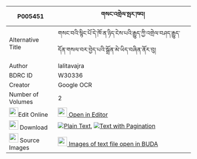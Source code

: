 |P005451|གསང་འགྲེལ་སྤར་ཁབ། 
| --- | --- 
|Alternative Title |གསང་བའི་སྙིང་པོ་དེ་ཁོ་ན་ཉིད་ངེས་པའི་རྒྱུད་ཀྱི་འགྲེལ་བཤད་རྒྱུད་དོན་གསལ་བར་བྱེད་པའི་སྒྲོན་མེ་ཡིད་བཞིན་ནོར་བུ།
|Author| lalitavajra
|BDRC ID | W30336
|Creator | Google OCR
|Number of Volumes| 2
|<img width="25" src="https://img.icons8.com/color/25/000000/edit-property.png">Edit Online| [<img width="25" src="https://avatars.githubusercontent.com/u/45091458?s=200&v=4"> Open in Editor](http://editor.openpecha.org/P005451)
|<img width="25" src="https://img.icons8.com/fluent/48/000000/download-2.png"/>  Download | [![](https://img.icons8.com/color/20/000000/txt.png)Plain Text](https://github.com/Openpecha/P005451/releases/download/v1/sang_drel_par_khab_plain_P005451.zip), [![](https://img.icons8.com/color/20/000000/txt.png)Text with Pagination](https://github.com/Openpecha/P005451/releases/download/v1/sang_drel_par_khab_pages_P005451.zip)
|<img width="25" src="https://img.icons8.com/plasticine/100/000000/pictures-folder.png"/>  Source Images | [<img width="25" src="https://library.bdrc.io/icons/BUDA-small.svg"> Images of text file open in BUDA](https://library.bdrc.io/show/bdr:W30336)